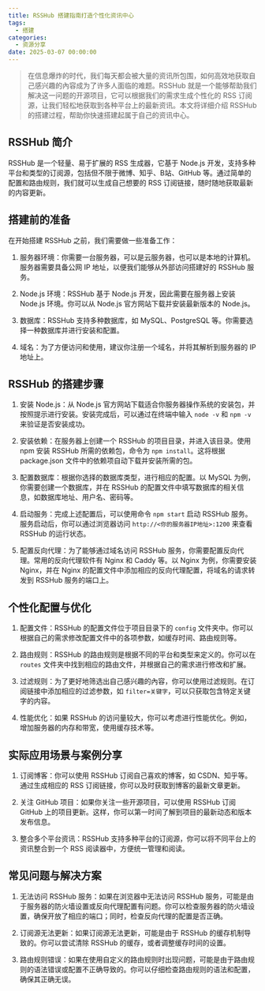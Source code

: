 ```yaml
---
title: RSSHub 搭建指南打造个性化资讯中心
tags:
  - 搭建
categories:
  - 资源分享
date: 2025-03-07 00:00:00
---
```


> 在信息爆炸的时代，我们每天都会被大量的资讯所包围，如何高效地获取自己感兴趣的內容成为了许多人面临的难题。RSSHub 就是一个能够帮助我们解决这一问题的开源项目，它可以根据我们的需求生成个性化的 RSS 订阅源，让我们轻松地获取到各种平台上的最新资讯。本文将详细介绍 RSSHub 的搭建过程，帮助你快速搭建起属于自己的资讯中心。

<!-- more -->

## RSSHub 简介

RSSHub 是一个轻量、易于扩展的 RSS 生成器，它基于 Node.js 开发，支持多种平台和类型的订阅源，包括但不限于微博、知乎、B站、GitHub 等。通过简单的配置和路由规则，我们就可以生成自己想要的 RSS 订阅链接，随时随地获取最新的内容更新。

## 搭建前的准备

在开始搭建 RSSHub 之前，我们需要做一些准备工作：

1. 服务器环境：你需要一台服务器，可以是云服务器，也可以是本地的计算机。服务器需要具备公网 IP 地址，以便我们能够从外部访问搭建好的 RSSHub 服务。

2. Node.js 环境：RSSHub 基于 Node.js 开发，因此需要在服务器上安装 Node.js 环境。你可以从 Node.js 官方网站下载并安装最新版本的 Node.js。

3. 数据库：RSSHub 支持多种数据库，如 MySQL、PostgreSQL 等。你需要选择一种数据库并进行安装和配置。

4. 域名：为了方便访问和使用，建议你注册一个域名，并将其解析到服务器的 IP 地址上。

## RSSHub 的搭建步骤

1. 安装 Node.js：从 Node.js 官方网站下载适合你服务器操作系统的安装包，并按照提示进行安装。安装完成后，可以通过在终端中输入 `node -v` 和 `npm -v` 来验证是否安装成功。

2. 安装依赖：在服务器上创建一个 RSSHub 的项目目录，并进入该目录。使用 npm 安装 RSSHub 所需的依赖包，命令为 `npm install`。这将根据 package.json 文件中的依赖项自动下载并安装所需的包。

3. 配置数据库：根据你选择的数据库类型，进行相应的配置。以 MySQL 为例，你需要创建一个数据库，并在 RSSHub 的配置文件中填写数据库的相关信息，如数据库地址、用户名、密码等。

4. 启动服务：完成上述配置后，可以使用命令 `npm start` 启动 RSSHub 服务。服务启动后，你可以通过浏览器访问 `http://<你的服务器IP地址>:1200` 来查看 RSSHub 的运行状态。

5. 配置反向代理：为了能够通过域名访问 RSSHub 服务，你需要配置反向代理。常用的反向代理软件有 Nginx 和 Caddy 等。以 Nginx 为例，你需要安装 Nginx，并在 Nginx 的配置文件中添加相应的反向代理配置，将域名的请求转发到 RSSHub 服务的端口上。

## 个性化配置与优化

1. 配置文件：RSSHub 的配置文件位于项目目录下的 `config` 文件夹中。你可以根据自己的需求修改配置文件中的各项参数，如缓存时间、路由规则等。

2. 路由规则：RSSHub 的路由规则是根据不同的平台和类型来定义的。你可以在 `routes` 文件夹中找到相应的路由文件，并根据自己的需求进行修改和扩展。

3. 过滤规则：为了更好地筛选出自己感兴趣的內容，你可以使用过滤规则。在订阅链接中添加相应的过滤参数，如 `filter=关键字`，可以只获取包含特定关键字的内容。

4. 性能优化：如果 RSSHub 的访问量较大，你可以考虑进行性能优化。例如，增加服务器的内存和带宽，使用缓存技术等。

## 实际应用场景与案例分享

1. 订阅博客：你可以使用 RSSHub 订阅自己喜欢的博客，如 CSDN、知乎等。通过生成相应的 RSS 订阅链接，你可以及时获取到博客的最新文章更新。

2. 关注 GitHub 项目：如果你关注一些开源项目，可以使用 RSSHub 订阅 GitHub 上的项目更新。这样，你可以第一时间了解到项目的最新动态和版本发布信息。

3. 整合多个平台资讯：RSSHub 支持多种平台的订阅源，你可以将不同平台上的资讯整合到一个 RSS 阅读器中，方便统一管理和阅读。

## 常见问题与解决方案

1. 无法访问 RSSHub 服务：如果在浏览器中无法访问 RSSHub 服务，可能是由于服务器的防火墙设置或反向代理配置有问题。你可以检查服务器的防火墙设置，确保开放了相应的端口；同时，检查反向代理的配置是否正确。

2. 订阅源无法更新：如果订阅源无法更新，可能是由于 RSSHub 的缓存机制导致的。你可以尝试清除 RSSHub 的缓存，或者调整缓存时间的设置。

3. 路由规则错误：如果在使用自定义的路由规则时出现问题，可能是由于路由规则的语法错误或配置不正确导致的。你可以仔细检查路由规则的语法和配置，确保其正确无误。